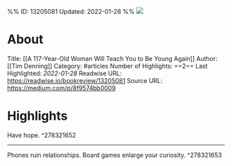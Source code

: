 %%
ID: 13205081
Updated: 2022-01-28
%%
![](https://readwise-assets.s3.amazonaws.com/static/images/article3.5c705a01b476.png)

# About
Title: [[A 117-Year-Old Woman Will Teach You to Be Young Again]]
Author: [[Tim Denning]]
Category: #articles
Number of Highlights: ==2==
Last Highlighted: *2022-01-28*
Readwise URL: https://readwise.io/bookreview/13205081
Source URL: https://medium.com/p/8f9574bb0009


# Highlights 
Have hope.  ^278321652

---

Phones ruin relationships. Board games enlarge your curiosity.  ^278321653

